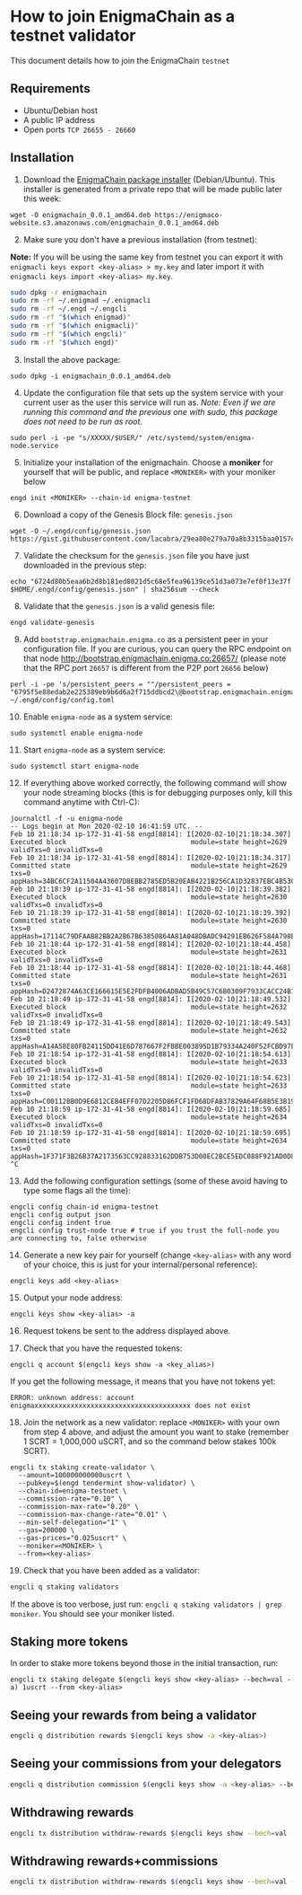 # How to join EnigmaChain as a testnet validator

This document details how to join the EnigmaChain `testnet`

## Requirements

* Ubuntu/Debian host
* A public IP address
* Open ports `TCP 26655 - 26660`

## Installation

1. Download the [EnigmaChain package installer](https://enigmaco-website.s3.amazonaws.com/enigmachain_0.0.1_amd64.deb) (Debian/Ubuntu). This installer is generated from a private repo that will be made public later this week:

```
wget -O enigmachain_0.0.1_amd64.deb https://enigmaco-website.s3.amazonaws.com/enigmachain_0.0.1_amd64.deb
```

2. Make sure you don't have a previous installation (from testnet):

**Note:** If you will be using the same key from testnet you can export it with `enigmacli keys export <key-alias> > my.key` and later import it with `enigmacli keys import <key-alias> my.key`.

```bash
sudo dpkg -r enigmachain
sudo rm -rf ~/.enigmad ~/.enigmacli
sudo rm -rf ~/.engd ~/.engcli 
sudo rm -rf "$(which enigmad)"
sudo rm -rf "$(which enigmacli)"
sudo rm -rf "$(which engcli)"
sudo rm -rf "$(which engd)"
```

3. Install the above package:

```
sudo dpkg -i enigmachain_0.0.1_amd64.deb
```

4. Update the configuration file that sets up the system service with your current user as the user this service will run as. *Note: Even if we are running this command and the previous one with sudo, this package does not need to be run as root*.

```
sudo perl -i -pe "s/XXXXX/$USER/" /etc/systemd/system/enigma-node.service
```

5. Initialize your installation of the enigmachain. Choose a **moniker** for yourself that will be public, and replace `<MONIKER>` with your moniker below

```
engd init <MONIKER> --chain-id enigma-testnet
```

6. Download a copy of the Genesis Block file: `genesis.json`

```
wget -O ~/.engd/config/genesis.json https://gist.githubusercontent.com/lacabra/29ea80e279a70a8b3315baa0157cfe97/raw/faa8356fc2e4b08e29abb9eeb26237cd7eb9984f/genesis.json
```

7. Validate the checksum for the `genesis.json` file you have just downloaded in the previous step:

```
echo "6724d80b5eaa6b2d8b181ed8021d5c68e5fea96139ce51d3a073e7ef0f13e37f $HOME/.engd/config/genesis.json" | sha256sum --check
```

8. Validate that the `genesis.json` is a valid genesis file:

```
engd validate-genesis
```

9. Add `bootstrap.enigmachain.enigma.co` as a persistent peer in your configuration file. If you are curious, you can query the RPC endpoint on that node http://bootstrap.enigmachain.enigma.co:26657/ (please note that the RPC port `26657` is different from the P2P port `26656` below)

```
perl -i -pe 's/persistent_peers = ""/persistent_peers = "6795f5e88edab2e225389eb9b6d6a2f715ddbcd2\@bootstrap.enigmachain.enigma.co:26656"/' ~/.engd/config/config.toml
```

10. Enable `enigma-node` as a system service:

```
sudo systemctl enable enigma-node
```

11. Start `enigma-node` as a system service:

```
sudo systemctl start enigma-node
```

12. If everything above worked correctly, the following command will show your node streaming blocks (this is for debugging purposes only, kill this command anytime with Ctrl-C):
```
journalctl -f -u enigma-node
-- Logs begin at Mon 2020-02-10 16:41:59 UTC. --
Feb 10 21:18:34 ip-172-31-41-58 engd[8814]: I[2020-02-10|21:18:34.307] Executed block                               module=state height=2629 validTxs=0 invalidTxs=0
Feb 10 21:18:34 ip-172-31-41-58 engd[8814]: I[2020-02-10|21:18:34.317] Committed state                              module=state height=2629 txs=0 appHash=34BC6CF2A11504A43607D8EBB2785ED5B20EAB4221B256CA1D32837EBC4B53C5
Feb 10 21:18:39 ip-172-31-41-58 engd[8814]: I[2020-02-10|21:18:39.382] Executed block                               module=state height=2630 validTxs=0 invalidTxs=0
Feb 10 21:18:39 ip-172-31-41-58 engd[8814]: I[2020-02-10|21:18:39.392] Committed state                              module=state height=2630 txs=0 appHash=17114C79DFAAB82BB2A2B67B63850864A81A048DBADC94291EB626F584A798EA
Feb 10 21:18:44 ip-172-31-41-58 engd[8814]: I[2020-02-10|21:18:44.458] Executed block                               module=state height=2631 validTxs=0 invalidTxs=0
Feb 10 21:18:44 ip-172-31-41-58 engd[8814]: I[2020-02-10|21:18:44.468] Committed state                              module=state height=2631 txs=0 appHash=D2472874A63CE166615E5E2FDFB4006ADBAD5B49C57C6B0309F7933CACC24B10
Feb 10 21:18:49 ip-172-31-41-58 engd[8814]: I[2020-02-10|21:18:49.532] Executed block                               module=state height=2632 validTxs=0 invalidTxs=0
Feb 10 21:18:49 ip-172-31-41-58 engd[8814]: I[2020-02-10|21:18:49.543] Committed state                              module=state height=2632 txs=0 appHash=A14A58E80FB24115DD41E6D787667F2FBBE003895D1B79334A240F52FCBD97F2
Feb 10 21:18:54 ip-172-31-41-58 engd[8814]: I[2020-02-10|21:18:54.613] Executed block                               module=state height=2633 validTxs=0 invalidTxs=0
Feb 10 21:18:54 ip-172-31-41-58 engd[8814]: I[2020-02-10|21:18:54.623] Committed state                              module=state height=2633 txs=0 appHash=C00112BB0D9E6812CEB4EFF07D2205D86FCF1FD68DFAB37829A64F68B5E3B192
Feb 10 21:18:59 ip-172-31-41-58 engd[8814]: I[2020-02-10|21:18:59.685] Executed block                               module=state height=2634 validTxs=0 invalidTxs=0
Feb 10 21:18:59 ip-172-31-41-58 engd[8814]: I[2020-02-10|21:18:59.695] Committed state                              module=state height=2634 txs=0 appHash=1F371F3B26B37A2173563CC928833162DDB753D00EC2BCE5EDC088F921AD0D80
^C
```

13. Add the following configuration settings (some of these avoid having to type some flags all the time):

```
engcli config chain-id enigma-testnet
engcli config output json
engcli config indent true
engcli config trust-node true # true if you trust the full-node you are connecting to, false otherwise
```

14. Generate a new key pair for yourself (change `<key-alias>` with any word of your choice, this is just for your internal/personal reference):

```
engcli keys add <key-alias>
``` 

15. Output your node address:

```
engcli keys show <key-alias> -a
```

16. Request tokens be sent to the address displayed above.

17. Check that you have the requested tokens:

```
engcli q account $(engcli keys show -a <key_alias>)
```

If you get the following message, it means that you have not tokens yet:

```
ERROR: unknown address: account enigmaxxxxxxxxxxxxxxxxxxxxxxxxxxxxxxxxxxxxxxx does not exist
```

18. Join the network as a new validator: replace `<MONIKER>` with your own from step 4 above, and adjust the amount you want to stake (remember 1 SCRT = 1,000,000 uSCRT, and so the command below stakes 100k SCRT).
```
engcli tx staking create-validator \
  --amount=100000000000uscrt \
  --pubkey=$(engd tendermint show-validator) \
  --chain-id=enigma-testnet \
  --commission-rate="0.10" \
  --commission-max-rate="0.20" \
  --commission-max-change-rate="0.01" \
  --min-self-delegation="1" \
  --gas=200000 \
  --gas-prices="0.025uscrt" \
  --moniker=<MONIKER> \
  --from=<key-alias>
```

19. Check that you have been added as a validator:
 
```bash
engcli q staking validators
```

If the above is too verbose, just run: `engcli q staking validators | grep moniker`. You should see your moniker listed.

## Staking more tokens

In order to stake more tokens beyond those in the initial transaction, run:

```
engcli tx staking delegate $(engcli keys show <key-alias> --bech=val -a) 1uscrt --from <key-alias>
```

## Seeing your rewards from being a validator
```bash
engcli q distribution rewards $(engcli keys show -a <key-alias>)
```

## Seeing your commissions from your delegators
```bash
engcli q distribution commission $(engcli keys show -a <key-alias> --bech=val)
```

## Withdrawing rewards
```bash
engcli tx distribution withdraw-rewards $(engcli keys show --bech=val -a <key-alias>) --from <key-alias>
```

## Withdrawing rewards+commissions
```bash
engcli tx distribution withdraw-rewards $(engcli keys show --bech=val -a <key-alias>) --from <key-alias> --commission
```